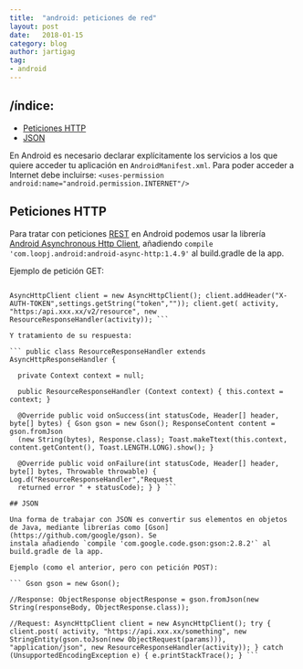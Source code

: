 ```yaml
---
title:  "android: peticiones de red"
layout: post
date:   2018-01-15
category: blog
author: jartigag
tag:
- android
---
```


## /índice:

- [Peticiones HTTP](#peticiones-http)
- [JSON](#json)

En Android es necesario declarar explícitamente los servicios a los que quiere acceder tu aplicación en `AndroidManifest.xml`. Para poder acceder a
Internet debe incluirse:  `<uses-permission android:name="android.permission.INTERNET"/>`

## Peticiones HTTP

Para tratar con peticiones [REST](https://es.wikipedia.org/wiki/Transferencia_de_Estado_Representacional) en Android podemos usar la librería
[Android Asynchronous Http Client](http://loopj.com/android-async-http), añadiendo `compile 'com.loopj.android:android-async-http:1.4.9'` al
build.gradle de la app.

Ejemplo de petición GET:

``` import com.loopj.android.http.AsyncHttpClient;

AsyncHttpClient client = new AsyncHttpClient(); client.addHeader("X-AUTH-TOKEN",settings.getString("token","")); client.get( activity,
"https:/api.xxx.xx/v2/resource", new ResourceResponseHandler(activity)); ```

Y tratamiento de su respuesta:

``` public class ResourceResponseHandler extends AsyncHttpResponseHandler {

  private Context context = null;

  public ResourceResponseHandler (Context context) { this.context = context; }

  @Override public void onSuccess(int statusCode, Header[] header, byte[] bytes) { Gson gson = new Gson(); ResponseContent content = gson.fromJson
  (new String(bytes), Response.class); Toast.makeTtext(this.context, content.getContent(), Toast.LENGTH.LONG).show(); }

  @Override public void onFailure(int statusCode, Header[] header, byte[] bytes, Throwable throwable) { Log.d("ResourceResponseHandler","Request
  returned error " + statusCode); } } ```

## JSON

Una forma de trabajar con JSON es convertir sus elementos en objetos de Java, mediante librerías como [Gson](https://github.com/google/gson). Se
instala añadiendo `compile 'com.google.code.gson:gson:2.8.2'` al build.gradle de la app.

Ejemplo (como el anterior, pero con petición POST):

``` Gson gson = new Gson();

//Response: ObjectResponse objectResponse = gson.fromJson(new String(responseBody, ObjectResponse.class));

//Request: AsyncHttpClient client = new AsyncHttpClient(); try { client.post( activity, "https://api.xxx.xx/something", new
StringEntity(gson.toJson(new ObjectRequest(params))), "application/json", new ResourceResponseHandler(activity)); } catch
(UnsupportedEncodingException e) { e.printStackTrace(); } ```
